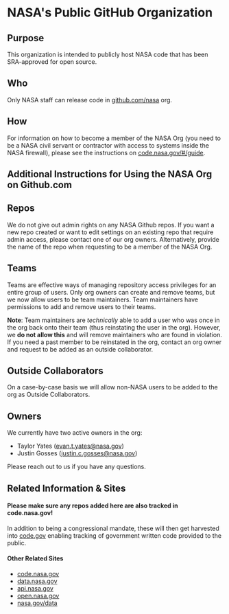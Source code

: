 # NASA's Public GitHub Organization

## Purpose
This organization is intended to publicly host NASA code that has been SRA-approved for open source. 

## Who
Only NASA staff can release code in [github.com/nasa](https://github.com/nasa) org. 

## How
For information on how to become a member of the NASA Org (you need to be a NASA civil servant or contractor with access to systems inside the NASA firewall), please see the instructions on <a href="https://code.nasa.gov/#/guide"> code.nasa.gov/#/guide</a>.

## Additional Instructions for Using the NASA Org on Github.com

## Repos
We do not give out admin rights on any NASA Github repos. If you want a new repo created or want to edit settings on an existing repo that require admin access, please contact one of our org owners. Alternatively, provide the name of the repo when requesting to be a member of the NASA Org.

## Teams
Teams are effective ways of managing repository access privileges for an entire group of users. Only org owners can create and remove teams, but we now allow users to be team maintainers. Team maintainers have permissions to add and remove users to their teams. 

**Note**: Team maintainers are *technically* able to add a user who was once in the org back onto their team (thus reinstating the user in the org). However, we **do not allow this** and will remove maintainers who are found in violation. If you need a past member to be reinstated in the org, contact an org owner and request to be added as an outside collaborator.

## Outside Collaborators
On a case-by-case basis we will allow non-NASA users to be added to the org as Outside Collaborators.

## Owners
We currently have two active owners in the org:
+ Taylor Yates (evan.t.yates@nasa.gov)
+ Justin Gosses (justin.c.gosses@nasa.gov)

Please reach out to us if you have any questions.

## Related Information & Sites

#### Please make sure any repos added here are also tracked in code.nasa.gov! 
In addition to being a congressional mandate, these will then get harvested into [code.gov](https://code.gov/) enabling tracking of government written code provided to the public. 

#### Other Related Sites
- [code.nasa.gov](https://code.nasa.gov)
- [data.nasa.gov](https://data.nasa.gov)
- [api.nasa.gov](https://api.nasa.gov)
- [open.nasa.gov](https://open.nasa.gov)
- [nasa.gov/data](https://nasa.gov/data)
